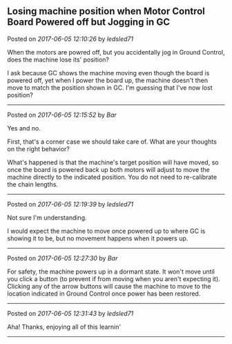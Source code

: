 ## Losing machine position when Motor Control Board Powered off but Jogging in GC
Posted on *2017-06-05 12:10:26* by *ledsled71*

When the motors are powred off, but you accidentally jog in Ground Control, does the machine lose its' position?

I ask because GC shows the machine moving even though the board is powered off, yet when I power the board up, the machine doesn't then move to match the position shown in GC.  I'm guessing that I've now lost position?

---

Posted on *2017-06-05 12:15:52* by *Bar*

Yes and no.

First, that's a corner case we should take care of. What are your thoughts on the right behavior?

What's happened is that the machine's target position will have moved, so once the board is powered back up both motors will adjust to move the machine directly to the indicated position. You do not need to re-calibrate the chain lengths.

---

Posted on *2017-06-05 12:19:39* by *ledsled71*

Not sure I'm understanding.

I would expect the machine to move once powered up to where GC is showing it to be, but no movement happens when it powers up.

---

Posted on *2017-06-05 12:27:30* by *Bar*

For safety, the machine powers up in a dormant state. It won't move until you click a button (to prevent if from moving when you aren't expecting it). Clicking any of the arrow buttons will cause the machine to move to the location indicated in Ground Control once power has been restored.

---

Posted on *2017-06-05 12:31:43* by *ledsled71*

Aha!  Thanks, enjoying all of this learnin'

---

